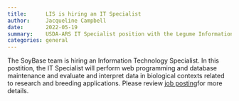 ```yaml
---
title:      LIS is hiring an IT Specialist
author:     Jacqueline Campbell
date:       2022-05-19
summary:    USDA-ARS IT Specialist position with the Legume Information System and SoyBase Database team 
categories: general
---
```

The SoyBase team is hiring an Information Technology Specialist. In this postition, the IT Specialist will perform web programming and database maintenance and evaluate and interpret data in biological contexts related to research and breeding applications. Please review [job posting](https://www.usajobs.gov/job/652664100)for more details.
